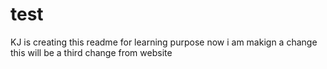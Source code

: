 # test
KJ is creating this readme for learning purpose
now i am makign a change
this will be a third change from website
